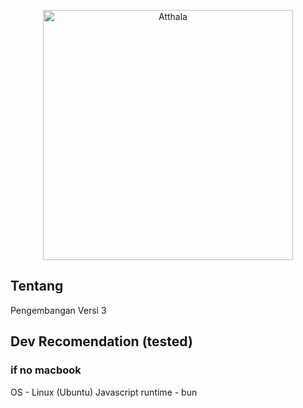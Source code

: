 <p align="center"><a href="https://arrahmahbalikpapan.or.id" target="_blank"><img src="https://web.arrahmahbalikpapan.or.id/wp-content/uploads/2022/08/cropped-logo-1.png" width="400" alt="Atthala"></a></p>

## Tentang

Pengembangan Versi 3


## Dev Recomendation (tested)

### if no macbook
OS - Linux (Ubuntu)
Javascript runtime - bun

